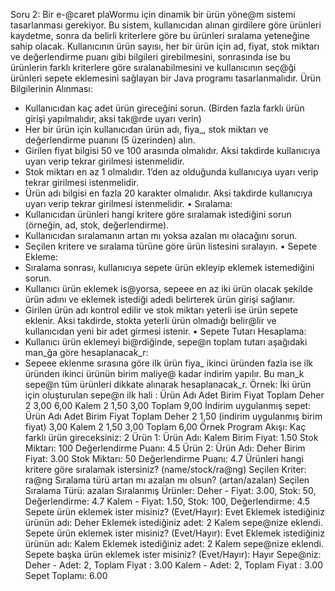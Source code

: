 Soru 2:
Bir e-@caret plaWormu için dinamik bir ürün yöne@m sistemi tasarlanması gerekiyor. Bu sistem, kullanıcıdan 
alınan girdilere göre ürünleri kaydetme, sonra da belirli kriterlere göre bu ürünleri sıralama yeteneğine sahip 
olacak. Kullanıcının ürün sayısı, her bir ürün için ad, fiyat, stok miktarı ve değerlendirme puanı gibi bilgileri 
girebilmesini, sonrasında ise bu ürünlerin farklı kriterlere göre sıralanabilmesini ve kullanıcının seç@ği ürünleri 
sepete eklemesini sağlayan bir Java programı tasarlanmalıdır.
Ürün Bilgilerinin Alınması:
 - Kullanıcıdan kaç adet ürün gireceğini sorun. (Birden fazla farklı ürün girişi yapılmalıdır, aksi tak@rde 
uyarı verin)
 - Her bir ürün için kullanıcıdan ürün adı, fiya_, stok miktarı ve değerlendirme puanını (5 üzerinden) 
alın.
- Girilen fiyat bilgisi 50 ve 100 arasında olmalıdır. Aksi takdirde kullanıcıya uyarı verip tekrar girilmesi 
istenmelidir.
- Stok miktarı en az 1 olmalıdır. 1’den az olduğunda kullanıcıya uyarı verip tekrar girilmesi istenmelidir.
 - Ürün adı bilgisi en fazla 20 karakter olmalıdır. Aksi takdirde kullanıcıya uyarı verip tekrar girilmesi 
istenmelidir.
• Sıralama:
 - Kullanıcıdan ürünleri hangi kritere göre sıralamak istediğini sorun (örneğin, ad, stok, değerlendirme).
- Kullanıcıdan sıralamanın artan mı yoksa azalan mı olacağını sorun.
- Seçilen kritere ve sıralama türüne göre ürün listesini sıralayın.
• Sepete Ekleme:
 - Sıralama sonrası, kullanıcıya sepete ürün ekleyip eklemek istemediğini sorun.
 - Kullanıcı ürün eklemek is@yorsa, sepeee en az iki ürün olacak şekilde ürün adını ve eklemek istediği 
adedi belirterek ürün girişi sağlanır. 
- Girilen ürün adı kontrol edilir ve stok miktarı yeterli ise ürün sepete eklenir. Aksi takdirde, stokta yeterli 
ürün olmadığı belir@lir ve kullanıcıdan yeni bir adet girmesi istenir.
• Sepete Tutarı Hesaplama:
- Kullanıcı ürün eklemeyi bi@rdiğinde, sepe@n toplam tutarı aşağıdaki man_ğa göre hesaplanacak_r:
- Sepeee eklenme sırasına göre ilk ürün fiya_ ikinci üründen fazla ise ilk üründen ikinci ürünün birim 
maliye@ kadar indirim yapılır. Bu man_k sepe@n tüm ürünleri dikkate alınarak hesaplanacak_r. 
Örnek: 
İki ürün için oluşturulan sepe@n ilk hali :
Ürün Adı Adet Birim Fiyat Toplam
Deher 2 3,00 6,00
Kalem 2 1,50 3,00
Toplam 9,00
İndirim uygulanmış sepet:
Ürün Adı Adet Birim Fiyat Toplam
Deher 2 1,50 (indirim uygulanmış 
birim fiyat)
3,00
Kalem 2 1,50 3,00
Toplam 6,00
Örnek Program Akışı:
Kaç farklı ürün gireceksiniz: 2
Ürün 1:
Ürün Adı: Kalem
Birim Fiyat: 1.50
Stok Miktarı: 100
Değerlendirme Puanı: 4.5
Ürün 2:
Ürün Adı: Deher
Birim Fiyat: 3.00
Stok Miktarı: 50
Değerlendirme Puanı: 4.7
Ürünleri hangi kritere göre sıralamak istersiniz? (name/stock/ra@ng)
Seçilen Kriter: ra@ng
Sıralama türü artan mı azalan mı olsun? (artan/azalan)
Seçilen Sıralama Türü: azalan
Sıralanmış Ürünler:
Deher - Fiyat: 3.00, Stok: 50, Değerlendirme: 4.7
Kalem - Fiyat: 1.50, Stok: 100, Değerlendirme: 4.5
Sepete ürün eklemek ister misiniz? (Evet/Hayır): Evet
Eklemek istediğiniz ürünün adı: Deher
Eklemek istediğiniz adet: 2
Kalem sepe@nize eklendi.
Sepete ürün eklemek ister misiniz? (Evet/Hayır): Evet
Eklemek istediğiniz ürünün adı: Kalem
Eklemek istediğiniz adet: 2
Kalem sepe@nize eklendi.
Sepete başka ürün eklemek ister misiniz? (Evet/Hayır): Hayır
Sepe@niz:
Deher - Adet: 2, Toplam Fiyat : 3.00
Kalem - Adet: 2, Toplam Fiyat : 3.00
Sepet Toplamı: 6.00
